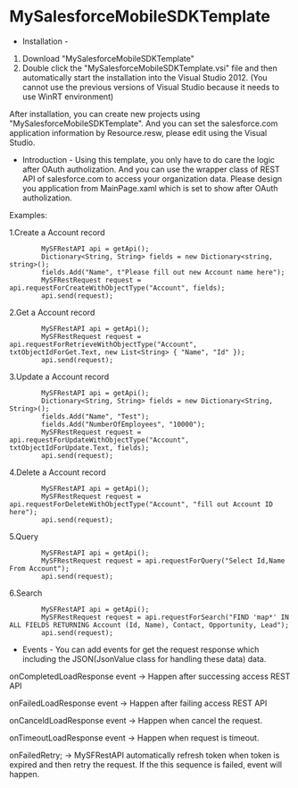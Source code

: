 MySalesforceMobileSDKTemplate
=============================

- Installation -
1. Download "MySalesforceMobileSDKTemplate"
2. Double click the "MySalesforceMobileSDKTemplate.vsi" file and then automatically start the installation into the Visual Studio 2012. (You cannot use the previous versions of Visual Studio because it needs to use WinRT environment)

After installation, you can create new projects using "MySalesforceMobileSDKTemplate".
And you can set the salesforce.com application information by Resource.resw, please edit using the Visual Studio.

- Introduction -
Using this template, you only have to do care the logic after OAuth autholization.
And you can use the wrapper class of REST API of salesforce.com to access your organization data.
Please design you application from MainPage.xaml which is set to show after OAuth autholization.

Examples:

1.Create a Account record

            MySFRestAPI api = getApi();
            Dictionary<String, String> fields = new Dictionary<string, string>();
            fields.Add("Name", t"Please fill out new Account name here");
            MySFRestRequest request = api.requestForCreateWithObjectType("Account", fields);
            api.send(request);

2.Get a Account record

            MySFRestAPI api = getApi();
            MySFRestRequest request = api.requestForRetrieveWithObjectType("Account", txtObjectIdForGet.Text, new List<String> { "Name", "Id" });
            api.send(request);

3.Update a Account record

            MySFRestAPI api = getApi();
            Dictionary<String, String> fields = new Dictionary<String, String>();
            fields.Add("Name", "Test");
            fields.Add("NumberOfEmployees", "10000");
            MySFRestRequest request = api.requestForUpdateWithObjectType("Account", txtObjectIdForUpdate.Text, fields);
            api.send(request);
			
4.Delete a Account record

            MySFRestAPI api = getApi();
            MySFRestRequest request = api.requestForDeleteWithObjectType("Account", "fill out Account ID here");
            api.send(request);


5.Query

            MySFRestAPI api = getApi();
            MySFRestRequest request = api.requestForQuery("Select Id,Name From Account");
            api.send(request);
			
6.Search

            MySFRestAPI api = getApi();
            MySFRestRequest request = api.requestForSearch("FIND 'map*' IN ALL FIELDS RETURNING Account (Id, Name), Contact, Opportunity, Lead");
            api.send(request);


- Events -
You can add events for get the request response which including the JSON(JsonValue class for handling these data) data.

onCompletedLoadResponse event
-> Happen after successing access REST API

onFailedLoadResponse event
-> Happen after failing access REST API

onCanceldLoadResponse event
-> Happen when cancel the request.

onTimeoutLoadResponse event
-> Happen when request is timeout.

onFailedRetry;
-> MySFRestAPI automatically refresh token when token is expired and then retry the request. If the this sequence is failed, event will happen.